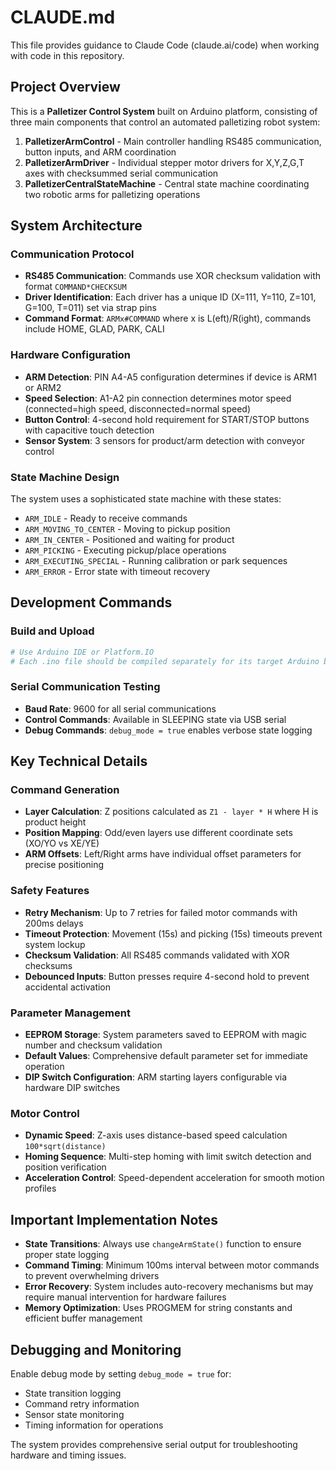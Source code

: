 # CLAUDE.md

This file provides guidance to Claude Code (claude.ai/code) when working with code in this repository.

## Project Overview

This is a **Palletizer Control System** built on Arduino platform, consisting of three main components that control an automated palletizing robot system:

1. **PalletizerArmControl** - Main controller handling RS485 communication, button inputs, and ARM coordination
2. **PalletizerArmDriver** - Individual stepper motor drivers for X,Y,Z,G,T axes with checksummed serial communication
3. **PalletizerCentralStateMachine** - Central state machine coordinating two robotic arms for palletizing operations

## System Architecture

### Communication Protocol
- **RS485 Communication**: Commands use XOR checksum validation with format `COMMAND*CHECKSUM`
- **Driver Identification**: Each driver has a unique ID (X=111, Y=110, Z=101, G=100, T=011) set via strap pins
- **Command Format**: `ARMx#COMMAND` where x is L(eft)/R(ight), commands include HOME, GLAD, PARK, CALI

### Hardware Configuration
- **ARM Detection**: PIN A4-A5 configuration determines if device is ARM1 or ARM2
- **Speed Selection**: A1-A2 pin connection determines motor speed (connected=high speed, disconnected=normal speed)
- **Button Control**: 4-second hold requirement for START/STOP buttons with capacitive touch detection
- **Sensor System**: 3 sensors for product/arm detection with conveyor control

### State Machine Design
The system uses a sophisticated state machine with these states:
- `ARM_IDLE` - Ready to receive commands
- `ARM_MOVING_TO_CENTER` - Moving to pickup position
- `ARM_IN_CENTER` - Positioned and waiting for product
- `ARM_PICKING` - Executing pickup/place operations
- `ARM_EXECUTING_SPECIAL` - Running calibration or park sequences
- `ARM_ERROR` - Error state with timeout recovery

## Development Commands

### Build and Upload
```bash
# Use Arduino IDE or Platform.IO
# Each .ino file should be compiled separately for its target Arduino board
```

### Serial Communication Testing
- **Baud Rate**: 9600 for all serial communications
- **Control Commands**: Available in SLEEPING state via USB serial
- **Debug Commands**: `debug_mode = true` enables verbose state logging

## Key Technical Details

### Command Generation
- **Layer Calculation**: Z positions calculated as `Z1 - layer * H` where H is product height
- **Position Mapping**: Odd/even layers use different coordinate sets (XO/YO vs XE/YE)
- **ARM Offsets**: Left/Right arms have individual offset parameters for precise positioning

### Safety Features
- **Retry Mechanism**: Up to 7 retries for failed motor commands with 200ms delays
- **Timeout Protection**: Movement (15s) and picking (15s) timeouts prevent system lockup
- **Checksum Validation**: All RS485 commands validated with XOR checksums
- **Debounced Inputs**: Button presses require 4-second hold to prevent accidental activation

### Parameter Management
- **EEPROM Storage**: System parameters saved to EEPROM with magic number and checksum validation
- **Default Values**: Comprehensive default parameter set for immediate operation
- **DIP Switch Configuration**: ARM starting layers configurable via hardware DIP switches

### Motor Control
- **Dynamic Speed**: Z-axis uses distance-based speed calculation `100*sqrt(distance)`
- **Homing Sequence**: Multi-step homing with limit switch detection and position verification
- **Acceleration Control**: Speed-dependent acceleration for smooth motion profiles

## Important Implementation Notes

- **State Transitions**: Always use `changeArmState()` function to ensure proper state logging
- **Command Timing**: Minimum 100ms interval between motor commands to prevent overwhelming drivers
- **Error Recovery**: System includes auto-recovery mechanisms but may require manual intervention for hardware failures
- **Memory Optimization**: Uses PROGMEM for string constants and efficient buffer management

## Debugging and Monitoring

Enable debug mode by setting `debug_mode = true` for:
- State transition logging
- Command retry information  
- Sensor state monitoring
- Timing information for operations

The system provides comprehensive serial output for troubleshooting hardware and timing issues.